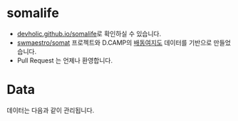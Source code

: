 # somalife

* [devholic.github.io/somalife](devholic.github.io/somalife)로 확인하실 수 있습니다.
* [swmaestro/somat](https://github.com/swmaestro/somat) 프로젝트와 D.CAMP의 [배동여지도](http://dcamp.kr/contents/views/188) 데이터를 기반으로 만들었습니다.
* Pull Request 는 언제나 환영합니다.

# Data

데이터는 다음과 같이 관리됩니다.
